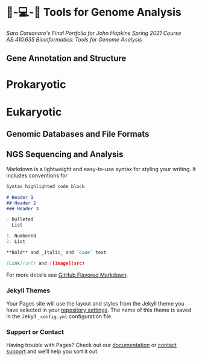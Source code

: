 # 🧬-💻-🌟 Tools for Genome Analysis
_Sara Carsanaro's Final Portfolio for John Hopkins Spring 2021 Course AS.410.635 Bioinformatics: Tools for Genome Analysis_

## Gene Annotation and Structure
# Prokaryotic

# Eukaryotic 

## Genomic Databases and File Formats


## NGS Sequencing and Analysis

Markdown is a lightweight and easy-to-use syntax for styling your writing. It includes conventions for

```markdown
Syntax highlighted code block

# Header 1
## Header 2
### Header 3

- Bulleted
- List

1. Numbered
2. List

**Bold** and _Italic_ and `Code` text

[Link](url) and ![Image](src)
```

For more details see [GitHub Flavored Markdown](https://guides.github.com/features/mastering-markdown/).

### Jekyll Themes

Your Pages site will use the layout and styles from the Jekyll theme you have selected in your [repository settings](https://github.com/saracarsanaro/genome-analysis/settings/pages). The name of this theme is saved in the Jekyll `_config.yml` configuration file.

### Support or Contact

Having trouble with Pages? Check out our [documentation](https://docs.github.com/categories/github-pages-basics/) or [contact support](https://support.github.com/contact) and we’ll help you sort it out.
